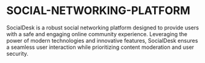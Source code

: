 # SOCIAL-NETWORKING-PLATFORM
SocialDesk is a robust social networking platform designed to provide users with a safe and engaging online community experience. Leveraging the power of modern technologies and innovative features, SocialDesk ensures a seamless user interaction while prioritizing content moderation and user security.
